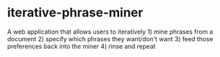 # iterative-phrase-miner
A web application that allows users to iteratively 1) mine phrases from a document 2) specify which phrases they want/don't want 3) feed those preferences back into the miner 4) rinse and repeat
